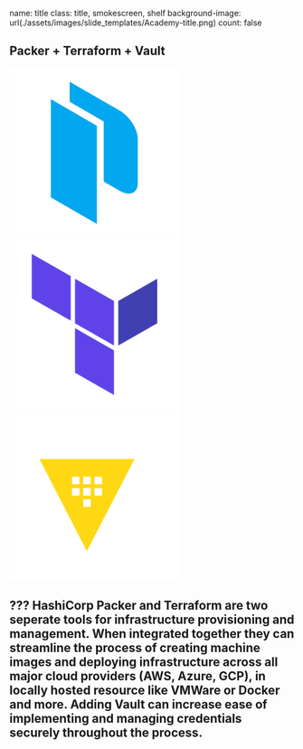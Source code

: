 name: title
class: title, smokescreen, shelf
background-image: url(./assets/images/slide_templates/Academy-title.png)
count: false
## Packer + Terraform + Vault
![Packer Logo](./assets/images/logo_packer_small.png)
![Terraform Logo](./assets/images/logo_terraform_small.png)
![Vault Logo](./assets/images/logo_vault_small.png)

???
HashiCorp Packer and Terraform are two seperate tools for infrastructure provisioning and management. When integrated together they can streamline the process of creating machine images and deploying infrastructure across all major cloud providers (AWS, Azure, GCP), in locally hosted resource like VMWare or Docker and more. Adding Vault can increase ease of implementing and managing credentials securely throughout the process.
---
